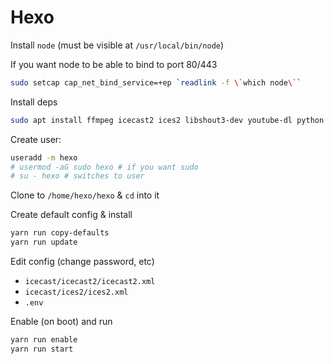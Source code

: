 # Hexo

Install `node` (must be visible at `/usr/local/bin/node`)

If you want node to be able to bind to port 80/443
```bash
sudo setcap cap_net_bind_service=+ep `readlink -f \`which node\``
```

Install deps
```bash
sudo apt install ffmpeg icecast2 ices2 libshout3-dev youtube-dl python
```

Create user:
```bash
useradd -m hexo
# usermod -aG sudo hexo # if you want sudo
# su - hexo # switches to user
```
Clone to `/home/hexo/hexo` & `cd` into it

Create default config & install
```bash
yarn run copy-defaults
yarn run update
```

Edit config (change password, etc)
* `icecast/icecast2/icecast2.xml`
* `icecast/ices2/ices2.xml`
* `.env`

Enable (on boot) and run
```bash
yarn run enable 
yarn run start 
```
